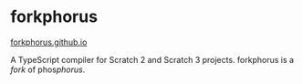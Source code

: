 # forkphorus

[forkphorus.github.io](https://forkphorus.github.io)

A TypeScript compiler for Scratch 2 and Scratch 3 projects. forkphorus is a *fork* of phos*phorus*.
